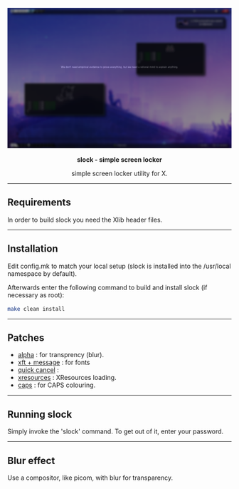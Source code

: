 <p align="center">
  <img src="/.github/preview.png" alt="slock blur example">
</p>

<p align="center"><b>slock - simple screen locker</b></p>

<p align="center">simple screen locker utility for X.</p>

---

## Requirements

In order to build slock you need the Xlib header files.

---

## Installation

Edit config.mk to match your local setup (slock is installed into
the /usr/local namespace by default).

Afterwards enter the following command to build and install slock
(if necessary as root):

```sh
make clean install
```

---

## Patches

+ [alpha]() : for transprency (blur).
+ [xft + message]() : for fonts
+ [quick cancel]() :
+ [xresources](https://tools.suckless.org/slock/patches/xresources/) : XResources loading.
+ [caps](https://tools.suckless.org/slock/patches/capscolor/) : for CAPS colouring.


---

## Running slock

Simply invoke the 'slock' command. To get out of it, enter your password.

---

## Blur effect

Use a compositor, like picom, with blur for transparency.
